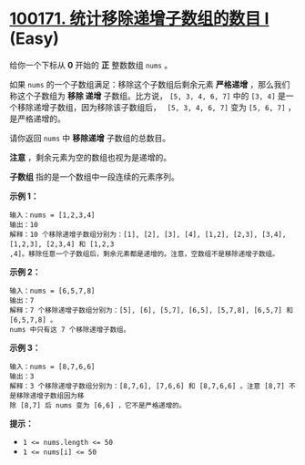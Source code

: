 # [100171. 统计移除递增子数组的数目 I][link] (Easy)

[link]: https://leetcode.cn/contest/biweekly-contest-120/problems/count-the-number-of-incremovable-subarrays-i/

给你一个下标从 **0** 开始的 **正** 整数数组 `nums` 。

如果 `nums` 的一个子数组满足：移除这个子数组后剩余元素 **严格递增** ，那么我们称这个子数组为 **移除
递增** 子数组。比方说， `[5, 3, 4, 6, 7]` 中的 `[3, 4]` 是一个移除递增子数组，因为移除该子数组后， `
[5, 3, 4, 6, 7]` 变为 `[5, 6, 7]` ，是严格递增的。

请你返回 `nums` 中 **移除递增** 子数组的总数目。

**注意** ，剩余元素为空的数组也视为是递增的。

**子数组** 指的是一个数组中一段连续的元素序列。

**示例 1：**

```
输入：nums = [1,2,3,4]
输出：10
解释：10 个移除递增子数组分别为：[1], [2], [3], [4], [1,2], [2,3], [3,4], [1,2,3], [2,3,4] 和 [1,2,3
,4]。移除任意一个子数组后，剩余元素都是递增的。注意，空数组不是移除递增子数组。
```

**示例 2：**

```
输入：nums = [6,5,7,8]
输出：7
解释：7 个移除递增子数组分别为：[5], [6], [5,7], [6,5], [5,7,8], [6,5,7] 和 [6,5,7,8] 。
nums 中只有这 7 个移除递增子数组。
```

**示例 3：**

```
输入：nums = [8,7,6,6]
输出：3
解释：3 个移除递增子数组分别为：[8,7,6], [7,6,6] 和 [8,7,6,6] 。注意 [8,7] 不是移除递增子数组因为移
除 [8,7] 后 nums 变为 [6,6] ，它不是严格递增的。
```

**提示：**

- `1 <= nums.length <= 50`
- `1 <= nums[i] <= 50`
